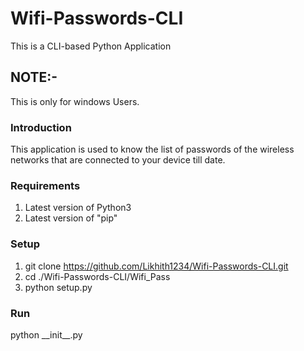 # Wifi-Passwords-CLI
This is a CLI-based Python Application  

## NOTE:-  
This is only for windows Users.  

### Introduction  
This application is used to know the list of passwords of the wireless networks that are connected to your device till date.  

### Requirements  
1) Latest version of Python3
2) Latest version of "pip"  

### Setup  
1) git clone https://github.com/Likhith1234/Wifi-Passwords-CLI.git  
2) cd ./Wifi-Passwords-CLI/Wifi_Pass  
3) python setup.py  

### Run  
python \_\_init\_\_.py
